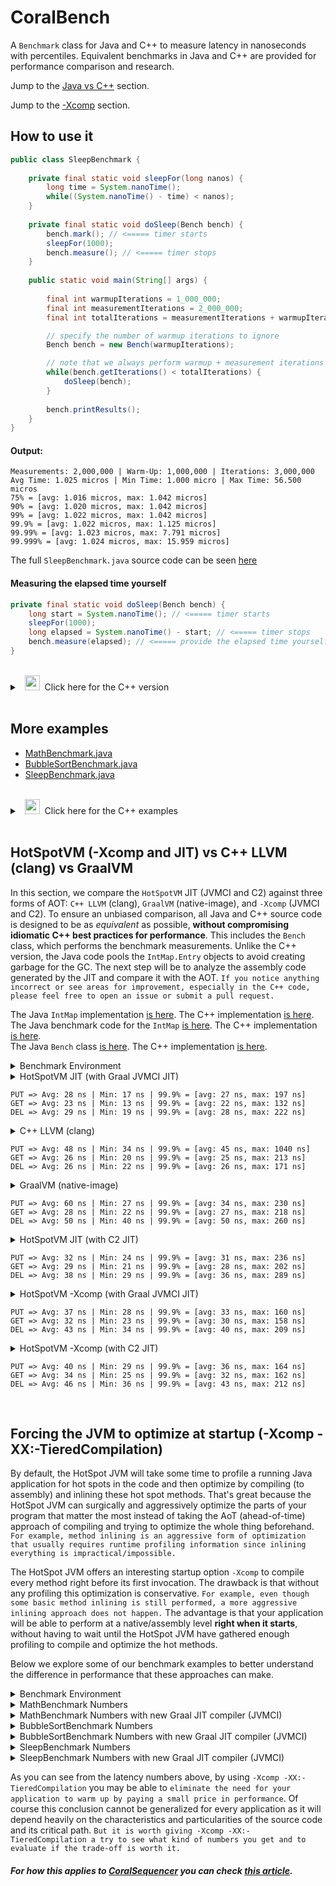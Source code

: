 # CoralBench
A <code>Benchmark</code> class for Java and C++ to measure latency in nanoseconds with percentiles. Equivalent benchmarks in Java and C++ are provided for performance comparison and research.

Jump to the [Java vs C++](https://github.com/coralblocks/CoralBench?tab=readme-ov-file#hotspotvm--xcomp-and-jit-vs-c-llvm-clang-vs-graalvm) section.

Jump to the [-Xcomp](https://github.com/coralblocks/CoralBench?tab=readme-ov-file#forcing-the-jvm-to-optimize-at-startup--xcomp--xx-tieredcompilation) section.

## How to use it
```Java
public class SleepBenchmark {
    
    private final static void sleepFor(long nanos) {
        long time = System.nanoTime();
        while((System.nanoTime() - time) < nanos);
    }
    
    private final static void doSleep(Bench bench) {
        bench.mark(); // <===== timer starts
        sleepFor(1000);
        bench.measure(); // <===== timer stops
    }
    
    public static void main(String[] args) {
        
        final int warmupIterations = 1_000_000;
        final int measurementIterations = 2_000_000;
        final int totalIterations = measurementIterations + warmupIterations;

        // specify the number of warmup iterations to ignore
        Bench bench = new Bench(warmupIterations);

        // note that we always perform warmup + measurement iterations
        while(bench.getIterations() < totalIterations) {
            doSleep(bench);
        }
        
        bench.printResults();
    }
}
```
#### Output:
```Plain
Measurements: 2,000,000 | Warm-Up: 1,000,000 | Iterations: 3,000,000
Avg Time: 1.025 micros | Min Time: 1.000 micro | Max Time: 56.500 micros
75% = [avg: 1.016 micros, max: 1.042 micros]
90% = [avg: 1.020 micros, max: 1.042 micros]
99% = [avg: 1.022 micros, max: 1.042 micros]
99.9% = [avg: 1.022 micros, max: 1.125 micros]
99.99% = [avg: 1.023 micros, max: 7.791 micros]
99.999% = [avg: 1.024 micros, max: 15.959 micros]
```
The full <code>SleepBenchmark.java</code> source code can be seen [here](src/main/java/com/coralblocks/coralbench/example/SleepBenchmark.java)

#### Measuring the elapsed time yourself
```Java
private final static void doSleep(Bench bench) {
    long start = System.nanoTime(); // <===== timer starts
    sleepFor(1000);
    long elapsed = System.nanoTime() - start; // <===== timer stops
    bench.measure(elapsed); // <===== provide the elapsed time yourself
}
```
<br/>
<details>
  <summary>&nbsp;&nbsp;<img src="https://cdn3.emoji.gg/emojis/8241-c-plus-plus.png" width="24px" height="24px" alt="c_plus_plus"/>&nbsp;&nbsp;Click here for the C++ version </summary>

&nbsp;<br/>
```Cpp
void sleepFor(long nanos) {
    auto start = std::chrono::high_resolution_clock::now();
    while (true) {
        auto now = std::chrono::high_resolution_clock::now();
        auto elapsed = std::chrono::duration_cast<std::chrono::nanoseconds>(now - start).count();
        if (elapsed >= nanos) {
            break;
        }
    }
}

void doSleep(Bench* bench) {
    bench->mark(); // <===== timer starts
    sleepFor(1000);
    bench->measure(); // <===== timer stops
}

int main() {
    const int warmupIterations = 1'000'000;
    const int measurementIterations = 2'000'000;
    const int totalIterations = measurementIterations + warmupIterations;

    // Specify the number of warmup iterations to ignore
    Bench* bench = new Bench(warmupIterations);

    // Perform warmup + measurement iterations
    while (bench->getIterations() < totalIterations) {
        doSleep(bench);
    }

    bench->printResults();

    delete bench;

    return 0;
}
```

#### Measuring the elapsed time yourself
```Cpp
void doSleep(Bench* bench) {
    auto start = std::chrono::high_resolution_clock::now(); // <===== timer starts
    sleepFor(1000);
    auto end = std::chrono::high_resolution_clock::now();   // <===== timer stops
    long elapsed = std::chrono::duration_cast<std::chrono::nanoseconds>(end - start).count();
    bench->measure(elapsed); // <===== provide the elapsed time yourself
}
```

The full <code>sleep_benchmark.cpp</code> source code can be seen [here](src/main/c/sleep_benchmark.cpp)

</details>

<br/>

## More examples
- [MathBenchmark.java](src/main/java/com/coralblocks/coralbench/example/MathBenchmark.java)
- [BubbleSortBenchmark.java](src/main/java/com/coralblocks/coralbench/example/BubbleSortBenchmark.java)
- [SleepBenchmark.java](src/main/java/com/coralblocks/coralbench/example/SleepBenchmark.java)

<br/>
<details>
  <summary>&nbsp;&nbsp;<img src="https://cdn3.emoji.gg/emojis/8241-c-plus-plus.png" width="24px" height="24px" alt="c_plus_plus"/>&nbsp;&nbsp;Click here for the C++ examples </summary>
    
- [math_benchmark.cpp](src/main/c/math_benchmark.cpp)
- [bubble_sort_benchmark.cpp](src/main/c/bubble_sort_benchmark.cpp)
- [sleep_benchmark.cpp](src/main/c/sleep_benchmark.cpp)
    
</details>
<br/>

## HotSpotVM (-Xcomp and JIT) vs C++ LLVM (clang) vs GraalVM

In this section, we compare the `HotSpotVM` JIT (JVMCI and C2) against three forms of AOT: `C++ LLVM` (clang), `GraalVM` (native-image), and `-Xcomp` (JVMCI and C2). To ensure an unbiased comparison, all Java and C++ source code is designed to be as _equivalent_ as possible, **without compromising idiomatic C++ best practices for performance**. This includes the `Bench` class, which performs the benchmark measurements. Unlike the C++ version, the Java code pools the `IntMap.Entry` objects to avoid creating garbage for the GC. The next step will be to analyze the assembly code generated by the JIT and compare it with the AOT. `If you notice anything incorrect or see areas for improvement, especially in the C++ code, please feel free to open an issue or submit a pull request.`

The Java `IntMap` implementation [is here](src/main/java/com/coralblocks/coralbench/example/IntMap.java). The C++ implementation [is here](src/main/c/int_map.hpp).<br/>
The Java benchmark code for the `IntMap` [is here](src/main/java/com/coralblocks/coralbench/example/IntMapBenchmark.java). The C++ implementation [is here](src/main/c/int_map_benchmark.cpp).<br/>
The Java `Bench` class [is here](src/main/java/com/coralblocks/coralbench/Bench.java). The C++ implementation [is here](src/main/c/bench.cpp).<br/>

<details>
  <summary> Benchmark Environment </summary>

<br/>

```
$ uname -a
Linux hivelocity 4.15.0-20-generic #21-Ubuntu SMP Tue Apr 24 06:16:15 UTC 2018 x86_64 x86_64 x86_64 GNU/Linux

$ cat /etc/issue | head -n 1
Ubuntu 18.04.6 LTS \n \l

$ cat /proc/cpuinfo | grep "model name" | head -n 1 | awk -F ": " '{print $NF}'
Intel(R) Xeon(R) E-2288G CPU @ 3.70GHz

$ arch
x86_64

$ clang++ --version
Ubuntu clang version 18.1.0 (++20240220094926+390dcd4cbbf5-1~exp1~20240220214944.50)
Target: x86_64-pc-linux-gnu
Thread model: posix
InstalledDir: /usr/bin

$ java -version
java version "23.0.1" 2024-10-15
Java(TM) SE Runtime Environment Oracle GraalVM 23.0.1+11.1 (build 23.0.1+11-jvmci-b01)
Java HotSpot(TM) 64-Bit Server VM Oracle GraalVM 23.0.1+11.1 (build 23.0.1+11-jvmci-b01, mixed mode, sharing)

$ native-image --version
native-image 23.0.1 2024-10-15
GraalVM Runtime Environment Oracle GraalVM 23.0.1+11.1 (build 23.0.1+11-jvmci-b01)
Substrate VM Oracle GraalVM 23.0.1+11.1 (build 23.0.1+11, serial gc, compressed references)
```
</details>

<details>
  <summary> HotSpotVM JIT (with Graal JVMCI JIT)</summary>

<br/>

```
$ java -XX:+AlwaysPreTouch -Xms4g -Xmx4g -XX:NewSize=512m -XX:MaxNewSize=1024m \
       -cp target/classes:target/coralbench-all.jar \
       com.coralblocks.coralbench.example.IntMapBenchmark 0 3000000 1000000

Arguments: warmup=0 measurements=3000000 mapCapacity=1000000

Benchmarking put...
Measurements: 3,000,000 | Warm-Up: 0 | Iterations: 3,000,000
Avg Time: 28.040 nanos | Min Time: 17.000 nanos | Max Time: 211.653 micros
75% = [avg: 23.000 nanos, max: 30.000 nanos]
90% = [avg: 24.000 nanos, max: 31.000 nanos]
99% = [avg: 26.000 nanos, max: 91.000 nanos]
99.9% = [avg: 27.000 nanos, max: 197.000 nanos]
99.99% = [avg: 27.000 nanos, max: 440.000 nanos]
99.999% = [avg: 27.000 nanos, max: 4.900 micros]

Benchmarking get...
Measurements: 3,000,000 | Warm-Up: 0 | Iterations: 3,000,000
Avg Time: 23.270 nanos | Min Time: 13.000 nanos | Max Time: 25.433 micros
75% = [avg: 18.000 nanos, max: 29.000 nanos]
90% = [avg: 20.000 nanos, max: 31.000 nanos]
99% = [avg: 22.000 nanos, max: 85.000 nanos]
99.9% = [avg: 22.000 nanos, max: 132.000 nanos]
99.99% = [avg: 23.000 nanos, max: 401.000 nanos]
99.999% = [avg: 23.000 nanos, max: 4.384 micros]

Benchmarking remove...
Measurements: 3,000,000 | Warm-Up: 0 | Iterations: 3,000,000
Avg Time: 29.450 nanos | Min Time: 19.000 nanos | Max Time: 36.736 micros
75% = [avg: 24.000 nanos, max: 35.000 nanos]
90% = [avg: 26.000 nanos, max: 36.000 nanos]
99% = [avg: 28.000 nanos, max: 95.000 nanos]
99.9% = [avg: 28.000 nanos, max: 222.000 nanos]
99.99% = [avg: 29.000 nanos, max: 437.000 nanos]
99.999% = [avg: 29.000 nanos, max: 13.447 micros]
```
</details>

```
PUT => Avg: 28 ns | Min: 17 ns | 99.9% = [avg: 27 ns, max: 197 ns]
GET => Avg: 23 ns | Min: 13 ns | 99.9% = [avg: 22 ns, max: 132 ns]
DEL => Avg: 29 ns | Min: 19 ns | 99.9% = [avg: 28 ns, max: 222 ns]
```

<details>
  <summary> C++ LLVM (clang) </summary>

<br/>

```
$ clang++ -Ofast -march=native -flto -std=c++17 -I./src/main/c -c ./src/main/c/int_map.cpp -o ./target/cpp/int_map.o
$ clang++ -Ofast -march=native -flto -std=c++17 -I./src/main/c -c ./src/main/c/bench.cpp -o ./target/cpp/bench.o
$ clang++ -Ofast -march=native -flto -std=c++17 -I./src/main/c -c ./src/main/c/int_map_benchmark.cpp -o ./target/cpp/int_map_benchmark.o
$ clang++ -Ofast -march=native -flto -std=c++17 -o ./target/cpp/int_map_benchmark ./target/cpp/int_map.o ./target/cpp/bench.o ./target/cpp/int_map_benchmark.o

$ ./target/cpp/int_map_benchmark 0 3000000 1000000

Arguments: warmup=0 measurements=3000000 mapCapacity=1000000

Benchmarking put...
Measurements: 3,000,000 | Warm-Up: 0 | Iterations: 3,000,000
Avg Time: 47.750 nanos | Min Time: 34.000 nanos | Max Time: 18.413 micros
75% = [avg: 39.011 nanos, max: 42.000 nanos]
90% = [avg: 39.577 nanos, max: 43.000 nanos]
99% = [avg: 40.832 nanos, max: 116.000 nanos]
99.9% = [avg: 45.095 nanos, max: 1.040 micros]
99.99% = [avg: 46.853 nanos, max: 5.286 micros]
99.999% = [avg: 47.590 nanos, max: 15.470 micros]

Benchmarking get...
Measurements: 3,000,000 | Warm-Up: 0 | Iterations: 3,000,000
Avg Time: 25.980 nanos | Min Time: 20.000 nanos | Max Time: 15.910 micros
75% = [avg: 22.992 nanos, max: 25.000 nanos]
90% = [avg: 23.350 nanos, max: 26.000 nanos]
99% = [avg: 24.752 nanos, max: 94.000 nanos]
99.9% = [avg: 25.473 nanos, max: 213.000 nanos]
99.99% = [avg: 25.727 nanos, max: 429.000 nanos]
99.999% = [avg: 25.832 nanos, max: 13.545 micros]

Benchmarking remove...
Measurements: 3,000,000 | Warm-Up: 0 | Iterations: 3,000,000
Avg Time: 25.930 nanos | Min Time: 22.000 nanos | Max Time: 4.289 micros
75% = [avg: 23.580 nanos, max: 24.000 nanos]
90% = [avg: 23.674 nanos, max: 25.000 nanos]
99% = [avg: 24.942 nanos, max: 95.000 nanos]
99.9% = [avg: 25.655 nanos, max: 171.000 nanos]
99.99% = [avg: 25.875 nanos, max: 421.000 nanos]
99.999% = [avg: 25.912 nanos, max: 490.000 nanos]
```
</details>

```
PUT => Avg: 48 ns | Min: 34 ns | 99.9% = [avg: 45 ns, max: 1040 ns]
GET => Avg: 26 ns | Min: 20 ns | 99.9% = [avg: 25 ns, max: 213 ns]
DEL => Avg: 26 ns | Min: 22 ns | 99.9% = [avg: 26 ns, max: 171 ns]
```

<details>
  <summary> GraalVM (native-image) </summary>

<br/>

```
$ native-image --gc=G1 -R:+AlwaysPreTouch -R:InitialHeapSize=4g -R:MaxHeapSize=4g \
               -R:InitialHeapSize=512m -R:MaxHeapSize=1024m -march=native \
               -cp target/coralbench-all.jar com.coralblocks.coralbench.example.IntMapBenchmark \
               -o target/graal/IntMapBenchmark --no-fallback -O3 --initialize-at-build-time

$ ./target/graal/IntMapBenchmark 0 3000000 1000000

Arguments: warmup=0 measurements=3000000 mapCapacity=1000000

Benchmarking put...
Measurements: 3,000,000 | Warm-Up: 0 | Iterations: 3,000,000
Avg Time: 59.850 nanos | Min Time: 27.000 nanos | Max Time: 53.666 millis
75% = [avg: 32.000 nanos, max: 34.000 nanos]
90% = [avg: 32.000 nanos, max: 35.000 nanos]
99% = [avg: 33.000 nanos, max: 99.000 nanos]
99.9% = [avg: 34.000 nanos, max: 230.000 nanos]
99.99% = [avg: 34.000 nanos, max: 776.000 nanos]
99.999% = [avg: 34.000 nanos, max: 80.388 micros]

Benchmarking get...
Measurements: 3,000,000 | Warm-Up: 0 | Iterations: 3,000,000
Avg Time: 27.700 nanos | Min Time: 22.000 nanos | Max Time: 1.902 micros
75% = [avg: 25.000 nanos, max: 26.000 nanos]
90% = [avg: 25.000 nanos, max: 27.000 nanos]
99% = [avg: 26.000 nanos, max: 92.000 nanos]
99.9% = [avg: 27.000 nanos, max: 218.000 nanos]
99.99% = [avg: 27.000 nanos, max: 438.000 nanos]
99.999% = [avg: 27.000 nanos, max: 526.000 nanos]

Benchmarking remove...
Measurements: 3,000,000 | Warm-Up: 0 | Iterations: 3,000,000
Avg Time: 50.460 nanos | Min Time: 40.000 nanos | Max Time: 14.746 micros
75% = [avg: 46.000 nanos, max: 51.000 nanos]
90% = [avg: 47.000 nanos, max: 53.000 nanos]
99% = [avg: 49.000 nanos, max: 116.000 nanos]
99.9% = [avg: 50.000 nanos, max: 260.000 nanos]
99.99% = [avg: 50.000 nanos, max: 526.000 nanos]
99.999% = [avg: 50.000 nanos, max: 1.871 micros]
```
</details>

```
PUT => Avg: 60 ns | Min: 27 ns | 99.9% = [avg: 34 ns, max: 230 ns]
GET => Avg: 28 ns | Min: 22 ns | 99.9% = [avg: 27 ns, max: 218 ns]
DEL => Avg: 50 ns | Min: 40 ns | 99.9% = [avg: 50 ns, max: 260 ns]
```

<details>
  <summary> HotSpotVM JIT (with C2 JIT)</summary>

<br/>

```
$ java -XX:-UseJVMCICompiler -XX:+AlwaysPreTouch -Xms4g -Xmx4g -XX:NewSize=512m -XX:MaxNewSize=1024m \
       -cp target/classes:target/coralbench-all.jar \
       com.coralblocks.coralbench.example.IntMapBenchmark 0 3000000 1000000

Arguments: warmup=0 measurements=3000000 mapCapacity=1000000

Benchmarking put...
Measurements: 3,000,000 | Warm-Up: 0 | Iterations: 3,000,000
Avg Time: 32.400 nanos | Min Time: 24.000 nanos | Max Time: 197.576 micros
75% = [avg: 28.000 nanos, max: 31.000 nanos]
90% = [avg: 29.000 nanos, max: 33.000 nanos]
99% = [avg: 31.000 nanos, max: 95.000 nanos]
99.9% = [avg: 31.000 nanos, max: 236.000 nanos]
99.99% = [avg: 32.000 nanos, max: 438.000 nanos]
99.999% = [avg: 32.000 nanos, max: 13.616 micros]

Benchmarking get...
Measurements: 3,000,000 | Warm-Up: 0 | Iterations: 3,000,000
Avg Time: 29.130 nanos | Min Time: 21.000 nanos | Max Time: 25.899 micros
75% = [avg: 25.000 nanos, max: 28.000 nanos]
90% = [avg: 26.000 nanos, max: 30.000 nanos]
99% = [avg: 27.000 nanos, max: 94.000 nanos]
99.9% = [avg: 28.000 nanos, max: 202.000 nanos]
99.99% = [avg: 28.000 nanos, max: 438.000 nanos]
99.999% = [avg: 28.000 nanos, max: 4.932 micros]

Benchmarking remove...
Measurements: 3,000,000 | Warm-Up: 0 | Iterations: 3,000,000
Avg Time: 37.730 nanos | Min Time: 29.000 nanos | Max Time: 27.074 micros
75% = [avg: 33.000 nanos, max: 35.000 nanos]
90% = [avg: 33.000 nanos, max: 44.000 nanos]
99% = [avg: 36.000 nanos, max: 101.000 nanos]
99.9% = [avg: 36.000 nanos, max: 289.000 nanos]
99.99% = [avg: 37.000 nanos, max: 450.000 nanos]
99.999% = [avg: 37.000 nanos, max: 15.342 micros]
```
</details>

```
PUT => Avg: 32 ns | Min: 24 ns | 99.9% = [avg: 31 ns, max: 236 ns]
GET => Avg: 29 ns | Min: 21 ns | 99.9% = [avg: 28 ns, max: 202 ns]
DEL => Avg: 38 ns | Min: 29 ns | 99.9% = [avg: 36 ns, max: 289 ns]
```

<details>
  <summary> HotSpotVM -Xcomp (with Graal JVMCI JIT)</summary>

<br/>

```
$ java -Xcomp -XX:-TieredCompilation \
       -XX:+AlwaysPreTouch -Xms4g -Xmx4g -XX:NewSize=512m -XX:MaxNewSize=1024m \
       -cp target/classes:target/coralbench-all.jar \
       com.coralblocks.coralbench.example.IntMapBenchmark 0 3000000 1000000

Arguments: warmup=0 measurements=3000000 mapCapacity=1000000

Benchmarking put...
Measurements: 3,000,000 | Warm-Up: 0 | Iterations: 3,000,000
Avg Time: 36.720 nanos | Min Time: 28.000 nanos | Max Time: 3.691 millis
75% = [avg: 31.000 nanos, max: 33.000 nanos]
90% = [avg: 31.000 nanos, max: 35.000 nanos]
99% = [avg: 33.000 nanos, max: 99.000 nanos]
99.9% = [avg: 33.000 nanos, max: 160.000 nanos]
99.99% = [avg: 34.000 nanos, max: 437.000 nanos]
99.999% = [avg: 34.000 nanos, max: 1.601 micros]

Benchmarking get...
Measurements: 3,000,000 | Warm-Up: 0 | Iterations: 3,000,000
Avg Time: 31.940 nanos | Min Time: 23.000 nanos | Max Time: 2.040 millis
75% = [avg: 28.000 nanos, max: 30.000 nanos]
90% = [avg: 28.000 nanos, max: 32.000 nanos]
99% = [avg: 30.000 nanos, max: 95.000 nanos]
99.9% = [avg: 30.000 nanos, max: 158.000 nanos]
99.99% = [avg: 31.000 nanos, max: 433.000 nanos]
99.999% = [avg: 31.000 nanos, max: 13.363 micros]

Benchmarking remove...
Measurements: 3,000,000 | Warm-Up: 0 | Iterations: 3,000,000
Avg Time: 42.730 nanos | Min Time: 34.000 nanos | Max Time: 5.093 millis
75% = [avg: 37.000 nanos, max: 40.000 nanos]
90% = [avg: 38.000 nanos, max: 42.000 nanos]
99% = [avg: 39.000 nanos, max: 105.000 nanos]
99.9% = [avg: 40.000 nanos, max: 209.000 nanos]
99.99% = [avg: 40.000 nanos, max: 444.000 nanos]
99.999% = [avg: 40.000 nanos, max: 13.936 micros]
```
</details>

```
PUT => Avg: 37 ns | Min: 28 ns | 99.9% = [avg: 33 ns, max: 160 ns]
GET => Avg: 32 ns | Min: 23 ns | 99.9% = [avg: 30 ns, max: 158 ns]
DEL => Avg: 43 ns | Min: 34 ns | 99.9% = [avg: 40 ns, max: 209 ns]
```

<details>
  <summary> HotSpotVM -Xcomp (with C2 JIT)</summary>

<br/>

```
$ java -XX:-UseJVMCICompiler -Xcomp -XX:-TieredCompilation \
       -XX:+AlwaysPreTouch -Xms4g -Xmx4g -XX:NewSize=512m -XX:MaxNewSize=1024m \
       -cp target/classes:target/coralbench-all.jar \
       com.coralblocks.coralbench.example.IntMapBenchmark 0 3000000 1000000

Arguments: warmup=0 measurements=3000000 mapCapacity=1000000

Benchmarking put...
Measurements: 3,000,000 | Warm-Up: 0 | Iterations: 3,000,000
Avg Time: 39.850 nanos | Min Time: 29.000 nanos | Max Time: 4.653 millis
75% = [avg: 34.000 nanos, max: 37.000 nanos]
90% = [avg: 34.000 nanos, max: 39.000 nanos]
99% = [avg: 36.000 nanos, max: 101.000 nanos]
99.9% = [avg: 36.000 nanos, max: 164.000 nanos]
99.99% = [avg: 37.000 nanos, max: 439.000 nanos]
99.999% = [avg: 37.000 nanos, max: 1.604 micros]

Benchmarking get...
Measurements: 3,000,000 | Warm-Up: 0 | Iterations: 3,000,000
Avg Time: 33.600 nanos | Min Time: 25.000 nanos | Max Time: 2.449 millis
75% = [avg: 29.000 nanos, max: 32.000 nanos]
90% = [avg: 30.000 nanos, max: 33.000 nanos]
99% = [avg: 31.000 nanos, max: 96.000 nanos]
99.9% = [avg: 32.000 nanos, max: 162.000 nanos]
99.99% = [avg: 32.000 nanos, max: 430.000 nanos]
99.999% = [avg: 32.000 nanos, max: 1.448 micros]

Benchmarking remove...
Measurements: 3,000,000 | Warm-Up: 0 | Iterations: 3,000,000
Avg Time: 46.030 nanos | Min Time: 36.000 nanos | Max Time: 6.155 millis
75% = [avg: 40.000 nanos, max: 43.000 nanos]
90% = [avg: 41.000 nanos, max: 45.000 nanos]
99% = [avg: 42.000 nanos, max: 106.000 nanos]
99.9% = [avg: 43.000 nanos, max: 212.000 nanos]
99.99% = [avg: 43.000 nanos, max: 443.000 nanos]
99.999% = [avg: 43.000 nanos, max: 15.320 micros]
```
</details>

```
PUT => Avg: 40 ns | Min: 29 ns | 99.9% = [avg: 36 ns, max: 164 ns]
GET => Avg: 34 ns | Min: 25 ns | 99.9% = [avg: 32 ns, max: 162 ns]
DEL => Avg: 46 ns | Min: 36 ns | 99.9% = [avg: 43 ns, max: 212 ns]
```

<br/>

## Forcing the JVM to optimize at startup (-Xcomp -XX:-TieredCompilation)

By default, the HotSpot JVM will take some time to profile a running Java application for hot spots in the code and then optimize by compiling (to assembly) and inlining these hot spot methods. That's great because the HotSpot JVM can surgically and aggressively optimize the parts of your program that matter the most instead of taking the AoT (ahead-of-time) approach of compiling and trying to optimize the whole thing beforehand. `For example, method inlining is an aggressive form of optimization that usually requires runtime profiling information since inlining everything is impractical/impossible.`

The HotSpot JVM offers an interesting startup option `-Xcomp` to compile every method right before its first invocation. The drawback is that without any profiling this optimization is conservative. `For example, even though some basic method inlining is still performed, a more aggressive inlining approach does not happen.` The advantage is that your application will be able to perform at a native/assembly level <strong>right when it starts</strong>, without having to wait until the HotSpot JVM have gathered enough profiling to compile and optimize the hot methods.

Below we explore some of our benchmark examples to better understand the difference in performance that these approaches can make.

<details>
  <summary>Benchmark Environment</summary>

<br/>
    
```
$ uname -a
Linux hivelocity 4.15.0-20-generic #21-Ubuntu SMP Tue Apr 24 06:16:15 UTC 2018 x86_64 x86_64 x86_64 GNU/Linux

$ cat /etc/issue | head -n 1
Ubuntu 18.04.6 LTS \n \l

$ cat /proc/cpuinfo | grep "model name" | head -n 1 | awk -F ": " '{print $NF}'
Intel(R) Xeon(R) E-2288G CPU @ 3.70GHz

$ arch
x86_64

$ java -version
java version "23.0.1" 2024-10-15
Java(TM) SE Runtime Environment (build 23.0.1+11-39)
Java HotSpot(TM) 64-Bit Server VM (build 23.0.1+11-39, mixed mode, sharing)
```
</details>

<details>
  <summary>MathBenchmark Numbers</summary>
    
#### Regular JIT <i>with</i> warm-up
```
$ java -cp target/coralbench-all.jar com.coralblocks.coralbench.example.MathBenchmark 1000000 1000
Value computed: -55054840000
Measurements: 1,000 | Warm-Up: 1,000,000 | Iterations: 1,001,000
Avg Time: 223.720 nanos | Min Time: 200.000 nanos | Max Time: 3.004 micros
75% = [avg: 207.000 nanos, max: 214.000 nanos]
90% = [avg: 209.000 nanos, max: 219.000 nanos]
99% = [avg: 218.000 nanos, max: 341.000 nanos]
99.9% = [avg: 220.000 nanos, max: 530.000 nanos]
99.99% = [avg: 223.000 nanos, max: 3.004 micros]
99.999% = [avg: 223.000 nanos, max: 3.004 micros]
```
#### Regular JIT <i>without</i> warm-up
```
$ java -cp target/coralbench-all.jar com.coralblocks.coralbench.example.MathBenchmark 5 1000
Value computed: -54580000
Measurements: 1,000 | Warm-Up: 5 | Iterations: 1,005
Avg Time: 4.341 micros | Min Time: 203.000 nanos | Max Time: 236.608 micros
75% = [avg: 211.000 nanos, max: 217.000 nanos]
90% = [avg: 212.000 nanos, max: 225.000 nanos]
99% = [avg: 2.993 micros, max: 78.217 micros]
99.9% = [avg: 4.108 micros, max: 193.372 micros]
99.99% = [avg: 4.341 micros, max: 236.608 micros]
99.999% = [avg: 4.341 micros, max: 236.608 micros]
```
#### -Xcomp -XX:-TieredCompilation <i>with</i> warm-up
```
$ java -Xcomp -XX:-TieredCompilation -cp target/coralbench-all.jar com.coralblocks.coralbench.example.MathBenchmark 1000000 1000
Value computed: -55054840000
Measurements: 1,000 | Warm-Up: 1,000,000 | Iterations: 1,001,000
Avg Time: 92.680 nanos | Min Time: 90.000 nanos | Max Time: 166.000 nanos
75% = [avg: 92.000 nanos, max: 93.000 nanos]
90% = [avg: 92.000 nanos, max: 93.000 nanos]
99% = [avg: 92.000 nanos, max: 96.000 nanos]
99.9% = [avg: 92.000 nanos, max: 152.000 nanos]
99.99% = [avg: 92.000 nanos, max: 166.000 nanos]
99.999% = [avg: 92.000 nanos, max: 166.000 nanos]
```
#### -Xcomp -XX:-TieredCompilation <i>without</i> warm-up
```
$ java -Xcomp -XX:-TieredCompilation -cp target/coralbench-all.jar com.coralblocks.coralbench.example.MathBenchmark 5 1000
Value computed: -54580000
Measurements: 1,000 | Warm-Up: 5 | Iterations: 1,005
Avg Time: 119.300 nanos | Min Time: 115.000 nanos | Max Time: 436.000 nanos
75% = [avg: 117.000 nanos, max: 118.000 nanos]
90% = [avg: 117.000 nanos, max: 119.000 nanos]
99% = [avg: 118.000 nanos, max: 130.000 nanos]
99.9% = [avg: 118.000 nanos, max: 415.000 nanos]
99.99% = [avg: 119.000 nanos, max: 436.000 nanos]
99.999% = [avg: 119.000 nanos, max: 436.000 nanos]
```
</details>
<details>
  <summary>MathBenchmark Numbers with new Graal JIT compiler (JVMCI)</summary>
    
#### Regular JIT <i>with</i> warm-up
```
$ java -XX:+UnlockExperimentalVMOptions -XX:+UseJVMCICompiler -cp target/coralbench-all.jar com.coralblocks.coralbench.example.MathBenchmark 1000000 1000
Value computed: -55054840000
Measurements: 1,000 | Warm-Up: 1,000,000 | Iterations: 1,001,000
Avg Time: 88.750 nanos | Min Time: 16.000 nanos | Max Time: 4.586 micros
75% = [avg: 73.000 nanos, max: 94.000 nanos]
90% = [avg: 77.000 nanos, max: 102.000 nanos]
99% = [avg: 80.000 nanos, max: 155.000 nanos]
99.9% = [avg: 84.000 nanos, max: 1.676 micros]
99.99% = [avg: 88.000 nanos, max: 4.586 micros]
99.999% = [avg: 88.000 nanos, max: 4.586 micros]
```
#### Regular JIT <i>without</i> warm-up
```
$ java -XX:+UnlockExperimentalVMOptions -XX:+UseJVMCICompiler -cp target/coralbench-all.jar com.coralblocks.coralbench.example.MathBenchmark 5 1000
Value computed: -54580000
Measurements: 1,000 | Warm-Up: 5 | Iterations: 1,005
Avg Time: 3.683 micros | Min Time: 63.000 nanos | Max Time: 209.935 micros
75% = [avg: 68.000 nanos, max: 72.000 nanos]
90% = [avg: 69.000 nanos, max: 79.000 nanos]
99% = [avg: 2.540 micros, max: 78.269 micros]
99.9% = [avg: 3.476 micros, max: 186.890 micros]
99.99% = [avg: 3.682 micros, max: 209.935 micros]
99.999% = [avg: 3.682 micros, max: 209.935 micros]
```
#### -Xcomp -XX:-TieredCompilation <i>with</i> warm-up
```
$ java -XX:+UnlockExperimentalVMOptions -XX:+UseJVMCICompiler -Xcomp -XX:-TieredCompilation -cp target/coralbench-all.jar com.coralblocks.coralbench.example.MathBenchmark 1000000 1000
Value computed: -55054840000
Measurements: 1,000 | Warm-Up: 1,000,000 | Iterations: 1,001,000
Avg Time: 17.050 nanos | Min Time: 16.000 nanos | Max Time: 62.000 nanos
75% = [avg: 16.000 nanos, max: 17.000 nanos]
90% = [avg: 16.000 nanos, max: 18.000 nanos]
99% = [avg: 16.000 nanos, max: 21.000 nanos]
99.9% = [avg: 17.000 nanos, max: 54.000 nanos]
99.99% = [avg: 17.000 nanos, max: 62.000 nanos]
99.999% = [avg: 17.000 nanos, max: 62.000 nanos]
```
#### -Xcomp -XX:-TieredCompilation <i>without</i> warm-up
```
$ java -XX:+UnlockExperimentalVMOptions -XX:+UseJVMCICompiler -Xcomp -XX:-TieredCompilation -cp target/coralbench-all.jar com.coralblocks.coralbench.example.MathBenchmark 5 1000
Value computed: -54580000
Measurements: 1,000 | Warm-Up: 5 | Iterations: 1,005
Avg Time: 45.000 nanos | Min Time: 42.000 nanos | Max Time: 354.000 nanos
75% = [avg: 43.000 nanos, max: 45.000 nanos]
90% = [avg: 44.000 nanos, max: 45.000 nanos]
99% = [avg: 44.000 nanos, max: 51.000 nanos]
99.9% = [avg: 44.000 nanos, max: 351.000 nanos]
99.99% = [avg: 45.000 nanos, max: 354.000 nanos]
99.999% = [avg: 45.000 nanos, max: 354.000 nanos]
```
</details>
<details>
  <summary>BubbleSortBenchmark Numbers</summary>
    
#### Regular JIT <i>with</i> warm-up
```
$ java -cp target/coralbench-all.jar com.coralblocks.coralbench.example.BubbleSortBenchmark 1000000 1000
Value computed: 1831830000
Array: [1, 2, 3, 4, 5, 6, 7, 8, 9, 10, 11, 12, 13, 14, 15, 16, 17, 18, 19, 20, 21, 22, 23, 24, 25, 26, 27, 28, 29, 30, 31, 32, 33, 34, 35, 36, 37, 38, 39, 40, 41, 42, 43, 44, 45, 46, 47, 48, 49, 50, 51, 52, 53, 54, 55, 56, 57, 58, 59, 60]
Measurements: 1,000 | Warm-Up: 1,000,000 | Iterations: 1,001,000
Avg Time: 1.228 micros | Min Time: 807.000 nanos | Max Time: 10.977 micros
75% = [avg: 1.145 micros, max: 1.312 micros]
90% = [avg: 1.177 micros, max: 1.375 micros]
99% = [avg: 1.198 micros, max: 1.478 micros]
99.9% = [avg: 1.218 micros, max: 9.687 micros]
99.99% = [avg: 1.227 micros, max: 10.977 micros]
99.999% = [avg: 1.227 micros, max: 10.977 micros]
```
#### Regular JIT <i>without</i> warm-up
```
$ java -cp target/coralbench-all.jar com.coralblocks.coralbench.example.BubbleSortBenchmark 5 1000
Value computed: 1839150
Array: [1, 2, 3, 4, 5, 6, 7, 8, 9, 10, 11, 12, 13, 14, 15, 16, 17, 18, 19, 20, 21, 22, 23, 24, 25, 26, 27, 28, 29, 30, 31, 32, 33, 34, 35, 36, 37, 38, 39, 40, 41, 42, 43, 44, 45, 46, 47, 48, 49, 50, 51, 52, 53, 54, 55, 56, 57, 58, 59, 60]
Measurements: 1,000 | Warm-Up: 5 | Iterations: 1,005
Avg Time: 11.005 micros | Min Time: 916.000 nanos | Max Time: 91.532 micros
75% = [avg: 5.231 micros, max: 16.042 micros]
90% = [avg: 7.125 micros, max: 17.370 micros]
99% = [avg: 10.347 micros, max: 71.260 micros]
99.9% = [avg: 10.924 micros, max: 84.416 micros]
99.99% = [avg: 11.004 micros, max: 91.532 micros]
99.999% = [avg: 11.004 micros, max: 91.532 micros]
```
#### -Xcomp -XX:-TieredCompilation <i>with</i> warm-up
```
$ java -Xcomp -XX:-TieredCompilation -cp target/coralbench-all.jar com.coralblocks.coralbench.example.BubbleSortBenchmark 1000000 1000
Value computed: 1831830000
Array: [1, 2, 3, 4, 5, 6, 7, 8, 9, 10, 11, 12, 13, 14, 15, 16, 17, 18, 19, 20, 21, 22, 23, 24, 25, 26, 27, 28, 29, 30, 31, 32, 33, 34, 35, 36, 37, 38, 39, 40, 41, 42, 43, 44, 45, 46, 47, 48, 49, 50, 51, 52, 53, 54, 55, 56, 57, 58, 59, 60]
Measurements: 1,000 | Warm-Up: 1,000,000 | Iterations: 1,001,000
Avg Time: 1.114 micros | Min Time: 1.083 micros | Max Time: 1.696 micros
75% = [avg: 1.107 micros, max: 1.118 micros]
90% = [avg: 1.109 micros, max: 1.125 micros]
99% = [avg: 1.111 micros, max: 1.146 micros]
99.9% = [avg: 1.113 micros, max: 1.682 micros]
99.99% = [avg: 1.113 micros, max: 1.696 micros]
99.999% = [avg: 1.113 micros, max: 1.696 micros]
```
#### -Xcomp -XX:-TieredCompilation <i>without</i> warm-up
```
$ java -Xcomp -XX:-TieredCompilation -cp target/coralbench-all.jar com.coralblocks.coralbench.example.BubbleSortBenchmark 5 1000
Value computed: 1839150
Array: [1, 2, 3, 4, 5, 6, 7, 8, 9, 10, 11, 12, 13, 14, 15, 16, 17, 18, 19, 20, 21, 22, 23, 24, 25, 26, 27, 28, 29, 30, 31, 32, 33, 34, 35, 36, 37, 38, 39, 40, 41, 42, 43, 44, 45, 46, 47, 48, 49, 50, 51, 52, 53, 54, 55, 56, 57, 58, 59, 60]
Measurements: 1,000 | Warm-Up: 5 | Iterations: 1,005
Avg Time: 1.126 micros | Min Time: 1.079 micros | Max Time: 7.655 micros
75% = [avg: 1.109 micros, max: 1.128 micros]
90% = [avg: 1.113 micros, max: 1.142 micros]
99% = [avg: 1.116 micros, max: 1.164 micros]
99.9% = [avg: 1.119 micros, max: 1.875 micros]
99.99% = [avg: 1.126 micros, max: 7.655 micros]
99.999% = [avg: 1.126 micros, max: 7.655 micros]
```
</details>
<details>
  <summary>BubbleSortBenchmark Numbers with new Graal JIT compiler (JVMCI)</summary>
    
#### Regular JIT <i>with</i> warm-up
```
$ java -XX:+UnlockExperimentalVMOptions -XX:+UseJVMCICompiler -cp target/coralbench-all.jar com.coralblocks.coralbench.example.BubbleSortBenchmark 1000000 1000
Value computed: 1831830000
Array: [1, 2, 3, 4, 5, 6, 7, 8, 9, 10, 11, 12, 13, 14, 15, 16, 17, 18, 19, 20, 21, 22, 23, 24, 25, 26, 27, 28, 29, 30, 31, 32, 33, 34, 35, 36, 37, 38, 39, 40, 41, 42, 43, 44, 45, 46, 47, 48, 49, 50, 51, 52, 53, 54, 55, 56, 57, 58, 59, 60]
Measurements: 1,000 | Warm-Up: 1,000,000 | Iterations: 1,001,000
Avg Time: 1.092 micros | Min Time: 970.000 nanos | Max Time: 19.336 micros
75% = [avg: 1.002 micros, max: 1.034 micros]
90% = [avg: 1.011 micros, max: 1.069 micros]
99% = [avg: 1.018 micros, max: 1.715 micros]
99.9% = [avg: 1.073 micros, max: 16.361 micros]
99.99% = [avg: 1.092 micros, max: 19.336 micros]
99.999% = [avg: 1.092 micros, max: 19.336 micros]
```
#### Regular JIT <i>without</i> warm-up
```
$ java -XX:+UnlockExperimentalVMOptions -XX:+UseJVMCICompiler -cp target/coralbench-all.jar com.coralblocks.coralbench.example.BubbleSortBenchmark 5 1000
Value computed: 1839150
Array: [1, 2, 3, 4, 5, 6, 7, 8, 9, 10, 11, 12, 13, 14, 15, 16, 17, 18, 19, 20, 21, 22, 23, 24, 25, 26, 27, 28, 29, 30, 31, 32, 33, 34, 35, 36, 37, 38, 39, 40, 41, 42, 43, 44, 45, 46, 47, 48, 49, 50, 51, 52, 53, 54, 55, 56, 57, 58, 59, 60]
Measurements: 1,000 | Warm-Up: 5 | Iterations: 1,005
Avg Time: 11.897 micros | Min Time: 8.262 micros | Max Time: 95.115 micros
75% = [avg: 8.363 micros, max: 8.550 micros]
90% = [avg: 8.673 micros, max: 16.875 micros]
99% = [avg: 11.372 micros, max: 54.561 micros]
99.9% = [avg: 11.814 micros, max: 90.020 micros]
99.99% = [avg: 11.897 micros, max: 95.115 micros]
99.999% = [avg: 11.897 micros, max: 95.115 micros]
```
#### -Xcomp -XX:-TieredCompilation <i>with</i> warm-up
```
$ java -XX:+UnlockExperimentalVMOptions -XX:+UseJVMCICompiler -Xcomp -XX:-TieredCompilation -cp target/coralbench-all.jar com.coralblocks.coralbench.example.BubbleSortBenchmark 1000000 1000
Value computed: 1831830000
Array: [1, 2, 3, 4, 5, 6, 7, 8, 9, 10, 11, 12, 13, 14, 15, 16, 17, 18, 19, 20, 21, 22, 23, 24, 25, 26, 27, 28, 29, 30, 31, 32, 33, 34, 35, 36, 37, 38, 39, 40, 41, 42, 43, 44, 45, 46, 47, 48, 49, 50, 51, 52, 53, 54, 55, 56, 57, 58, 59, 60]
Measurements: 1,000 | Warm-Up: 1,000,000 | Iterations: 1,001,000
Avg Time: 1.872 micros | Min Time: 1.814 micros | Max Time: 8.732 micros
75% = [avg: 1.858 micros, max: 1.871 micros]
90% = [avg: 1.861 micros, max: 1.877 micros]
99% = [avg: 1.863 micros, max: 1.889 micros]
99.9% = [avg: 1.864 micros, max: 2.673 micros]
99.99% = [avg: 1.871 micros, max: 8.732 micros]
99.999% = [avg: 1.871 micros, max: 8.732 micros]
```
#### -Xcomp -XX:-TieredCompilation <i>without</i> warm-up
```
$ java -XX:+UnlockExperimentalVMOptions -XX:+UseJVMCICompiler -Xcomp -XX:-TieredCompilation -cp target/coralbench-all.jar com.coralblocks.coralbench.example.BubbleSortBenchmark 5 1000
Value computed: 1839150
Array: [1, 2, 3, 4, 5, 6, 7, 8, 9, 10, 11, 12, 13, 14, 15, 16, 17, 18, 19, 20, 21, 22, 23, 24, 25, 26, 27, 28, 29, 30, 31, 32, 33, 34, 35, 36, 37, 38, 39, 40, 41, 42, 43, 44, 45, 46, 47, 48, 49, 50, 51, 52, 53, 54, 55, 56, 57, 58, 59, 60]
Measurements: 1,000 | Warm-Up: 5 | Iterations: 1,005
Avg Time: 1.816 micros | Min Time: 1.775 micros | Max Time: 7.835 micros
75% = [avg: 1.802 micros, max: 1.817 micros]
90% = [avg: 1.805 micros, max: 1.825 micros]
99% = [avg: 1.808 micros, max: 1.858 micros]
99.9% = [avg: 1.809 micros, max: 2.174 micros]
99.99% = [avg: 1.815 micros, max: 7.835 micros]
99.999% = [avg: 1.815 micros, max: 7.835 micros]
```
</details>
<details>
  <summary>SleepBenchmark Numbers</summary>
    
#### Regular JIT <i>with</i> warm-up
```
$ java -cp target/coralbench-all.jar com.coralblocks.coralbench.example.SleepBenchmark 1000000 1000
Measurements: 1,000 | Warm-Up: 1,000,000 | Iterations: 1,001,000
Avg Time: 1.088 micros | Min Time: 1.038 micros | Max Time: 8.965 micros
75% = [avg: 1.053 micros, max: 1.078 micros]
90% = [avg: 1.060 micros, max: 1.110 micros]
99% = [avg: 1.066 micros, max: 1.189 micros]
99.9% = [avg: 1.080 micros, max: 7.271 micros]
99.99% = [avg: 1.088 micros, max: 8.965 micros]
99.999% = [avg: 1.088 micros, max: 8.965 micros]
```
#### Regular JIT <i>without</i> warm-up
```
$ java -cp target/coralbench-all.jar com.coralblocks.coralbench.example.SleepBenchmark 5 1000
Measurements: 1,000 | Warm-Up: 5 | Iterations: 1,005
Avg Time: 1.149 micros | Min Time: 1.068 micros | Max Time: 9.275 micros
75% = [avg: 1.107 micros, max: 1.138 micros]
90% = [avg: 1.114 micros, max: 1.161 micros]
99% = [avg: 1.123 micros, max: 1.740 micros]
99.9% = [avg: 1.140 micros, max: 5.375 micros]
99.99% = [avg: 1.149 micros, max: 9.275 micros]
99.999% = [avg: 1.149 micros, max: 9.275 micros]
```
#### -Xcomp -XX:-TieredCompilation <i>with</i> warm-up
```
$ java -Xcomp -XX:-TieredCompilation -cp target/coralbench-all.jar com.coralblocks.coralbench.example.SleepBenchmark 1000000 1000
Measurements: 1,000 | Warm-Up: 1,000,000 | Iterations: 1,001,000
Avg Time: 1.046 micros | Min Time: 1.035 micros | Max Time: 1.095 micros
75% = [avg: 1.045 micros, max: 1.048 micros]
90% = [avg: 1.046 micros, max: 1.048 micros]
99% = [avg: 1.046 micros, max: 1.049 micros]
99.9% = [avg: 1.046 micros, max: 1.089 micros]
99.99% = [avg: 1.046 micros, max: 1.095 micros]
99.999% = [avg: 1.046 micros, max: 1.095 micros]
```
#### -Xcomp -XX:-TieredCompilation <i>without</i> warm-up
```
$ java -Xcomp -XX:-TieredCompilation -cp target/coralbench-all.jar com.coralblocks.coralbench.example.SleepBenchmark 5 1000
Measurements: 1,000 | Warm-Up: 5 | Iterations: 1,005
Avg Time: 1.048 micros | Min Time: 1.034 micros | Max Time: 3.490 micros
75% = [avg: 1.044 micros, max: 1.048 micros]
90% = [avg: 1.045 micros, max: 1.049 micros]
99% = [avg: 1.045 micros, max: 1.050 micros]
99.9% = [avg: 1.045 micros, max: 1.073 micros]
99.99% = [avg: 1.048 micros, max: 3.490 micros]
99.999% = [avg: 1.048 micros, max: 3.490 micros]
```
</details>
<details>
  <summary>SleepBenchmark Numbers with new Graal JIT compiler (JVMCI)</summary>
    
#### Regular JIT <i>with</i> warm-up
```
$ java -XX:+UnlockExperimentalVMOptions -XX:+UseJVMCICompiler -cp target/coralbench-all.jar com.coralblocks.coralbench.example.SleepBenchmark 1000000 1000
Measurements: 1,000 | Warm-Up: 1,000,000 | Iterations: 1,001,000
Avg Time: 1.130 micros | Min Time: 1.039 micros | Max Time: 19.635 micros
75% = [avg: 1.051 micros, max: 1.062 micros]
90% = [avg: 1.053 micros, max: 1.083 micros]
99% = [avg: 1.059 micros, max: 1.405 micros]
99.9% = [avg: 1.111 micros, max: 15.164 micros]
99.99% = [avg: 1.129 micros, max: 19.635 micros]
99.999% = [avg: 1.129 micros, max: 19.635 micros]
```
#### Regular JIT <i>without</i> warm-up
```
$ java -XX:+UnlockExperimentalVMOptions -XX:+UseJVMCICompiler -cp target/coralbench-all.jar com.coralblocks.coralbench.example.SleepBenchmark 5 1000
Measurements: 1,000 | Warm-Up: 5 | Iterations: 1,005
Avg Time: 1.213 micros | Min Time: 1.041 micros | Max Time: 21.365 micros
75% = [avg: 1.056 micros, max: 1.105 micros]
90% = [avg: 1.068 micros, max: 1.146 micros]
99% = [avg: 1.080 micros, max: 1.923 micros]
99.9% = [avg: 1.192 micros, max: 20.685 micros]
99.99% = [avg: 1.212 micros, max: 21.365 micros]
99.999% = [avg: 1.212 micros, max: 21.365 micros]
```
#### -Xcomp -XX:-TieredCompilation <i>with</i> warm-up
```
$ java -XX:+UnlockExperimentalVMOptions -XX:+UseJVMCICompiler -Xcomp -XX:-TieredCompilation -cp target/coralbench-all.jar com.coralblocks.coralbench.example.SleepBenchmark 1000000 1000
Measurements: 1,000 | Warm-Up: 1,000,000 | Iterations: 1,001,000
Avg Time: 1.047 micros | Min Time: 1.035 micros | Max Time: 1.122 micros
75% = [avg: 1.045 micros, max: 1.048 micros]
90% = [avg: 1.046 micros, max: 1.049 micros]
99% = [avg: 1.046 micros, max: 1.050 micros]
99.9% = [avg: 1.046 micros, max: 1.083 micros]
99.99% = [avg: 1.046 micros, max: 1.122 micros]
99.999% = [avg: 1.046 micros, max: 1.122 micros]
```
#### -Xcomp -XX:-TieredCompilation <i>without</i> warm-up
```
$ java -XX:+UnlockExperimentalVMOptions -XX:+UseJVMCICompiler -Xcomp -XX:-TieredCompilation -cp target/coralbench-all.jar com.coralblocks.coralbench.example.SleepBenchmark 5 1000
Measurements: 1,000 | Warm-Up: 5 | Iterations: 1,005
Avg Time: 1.044 micros | Min Time: 1.036 micros | Max Time: 4.846 micros
75% = [avg: 1.039 micros, max: 1.041 micros]
90% = [avg: 1.039 micros, max: 1.042 micros]
99% = [avg: 1.039 micros, max: 1.047 micros]
99.9% = [avg: 1.039 micros, max: 1.075 micros]
99.99% = [avg: 1.043 micros, max: 4.846 micros]
99.999% = [avg: 1.043 micros, max: 4.846 micros]
```
</details>

As you can see from the latency numbers above, by using `-Xcomp -XX:-TieredCompilation` you may be able to `eliminate the need for your application to warm up by paying a small price in performance`. Of course this conclusion cannot be generalized for every application as it will depend heavily on the characteristics and particularities of the source code and its critical path. `But it is worth giving -Xcomp -XX:-TieredCompilation a try to see what kind of numbers you get and to evaluate if the trade-off is worth it.`

##### For how this applies to [CoralSequencer](https://www.coralblocks.com/coralsequencer) you can check [this article](https://www.coralblocks.com/index.php/hotspot-jit-aot-and-warm-up/).
